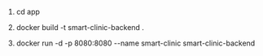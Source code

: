 1. cd app

2. docker build -t smart-clinic-backend .

3. docker run -d -p 8080:8080 --name smart-clinic smart-clinic-backend